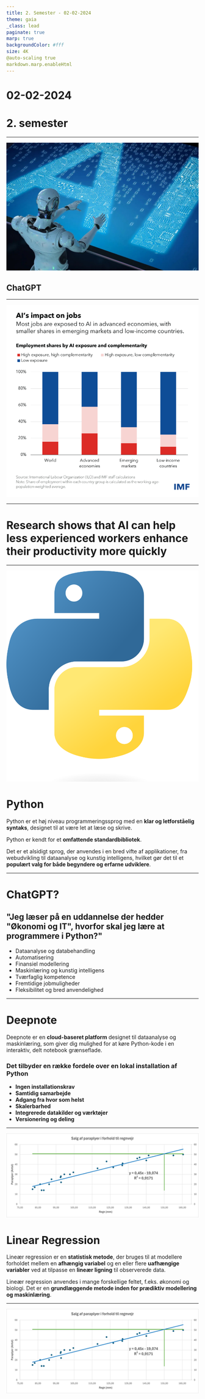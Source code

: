 ```yaml
---
title: 2. Semester - 02-02-2024
theme: gaia
_class: lead
paginate: true
marp: true
backgroundColor: #fff
size: 4K
@auto-scaling true
markdown.marp.enableHtml
---
```


<!-- _color: white -->
<!-- _backgroundColor: black -->

# 02-02-2024  <!-- fit -->
# 2. semester

---

![bg 100%](../image/ai.jpg)
## ChatGPT<!-- fit -->

---

![bg 58%](../image/AI-MD-Blog-Chart-1.png)

---
<!-- _color: white -->
<!-- _backgroundColor: black -->

# Research shows that **AI can help less experienced workers enhance their productivity more quickly**

---

![bg right:40% 90%](./image/Python-logo.png)

# Python
Python er et høj niveau programmeringssprog med en **klar og letforståelig syntaks**, designet til at være let at læse og skrive. 

Python er kendt for et **omfattende standardbibliotek**.

Det er et alsidigt sprog, der anvendes i en bred vifte af applikationer, fra webudvikling til dataanalyse og kunstig intelligens, hvilket gør det til et **populært valg for både begyndere og erfarne udviklere**.

---

<!-- _color: white -->
<!-- _backgroundColor: black -->

# ChatGPT?
## **"Jeg læser på en uddannelse der hedder "Økonomi og IT", hvorfor skal jeg lære at programmere i Python?"**

- Dataanalyse og databehandling
- Automatisering
- Finansiel modellering
- Maskinlæring og kunstig intelligens
- Tværfaglig kompetence
- Fremtidige jobmuligheder
- Fleksibilitet og bred anvendelighed

---

# Deepnote
Deepnote er en **cloud-baseret platform** designet til dataanalyse og maskinlæring, som giver dig mulighed for at køre Python-kode i en interaktiv, delt notebook grænseflade. 

### **Det tilbyder en række fordele over en lokal installation af Python**

- **Ingen installationskrav**
- **Samtidig samarbejde**
- **Adgang fra hvor som helst**
- **Skalerbarhed**
- **Integrerede datakilder og værktøjer**
- **Versionering og deling**

---
![bg right:30% 300%](../slide/image/paraplyer.png)

# Linear Regression
Lineær regression er en **statistisk metode**, der bruges til at modellere forholdet mellem en **afhængig variabel** og en eller flere **uafhængige variabler** ved at tilpasse en **lineær ligning** til observerede data.

Lineær regression anvendes i mange forskellige feltet, f.eks. økonomi og biologi. Det er en **grundlæggende metode inden for prædiktiv modellering og maskinlæring**.

---

![](../slide/image/paraplyer.png)